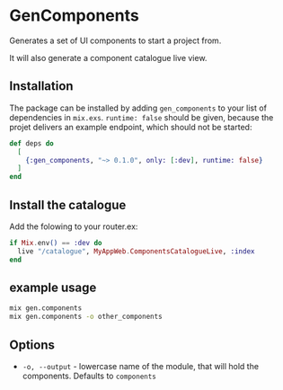 # GenComponents

Generates a set of UI components to start a project from.

It will also generate a component catalogue live view.

## Installation

The package can be installed by adding `gen_components` to your list of
dependencies in `mix.exs`. `runtime: false` should be given, because the
projet delivers an example endpoint, which should not be started:

```elixir
def deps do
  [
    {:gen_components, "~> 0.1.0", only: [:dev], runtime: false}
  ]
end
```

## Install the catalogue

Add the folowing to your router.ex:

```elixir
if Mix.env() == :dev do
  live "/catalogue", MyAppWeb.ComponentsCatalogueLive, :index
end
```

## example usage

```bash
mix gen.components
mix gen.components -o other_components
```

## Options

* `-o, --output` - lowercase name of the module,
  that will hold the components. Defaults to `components`
